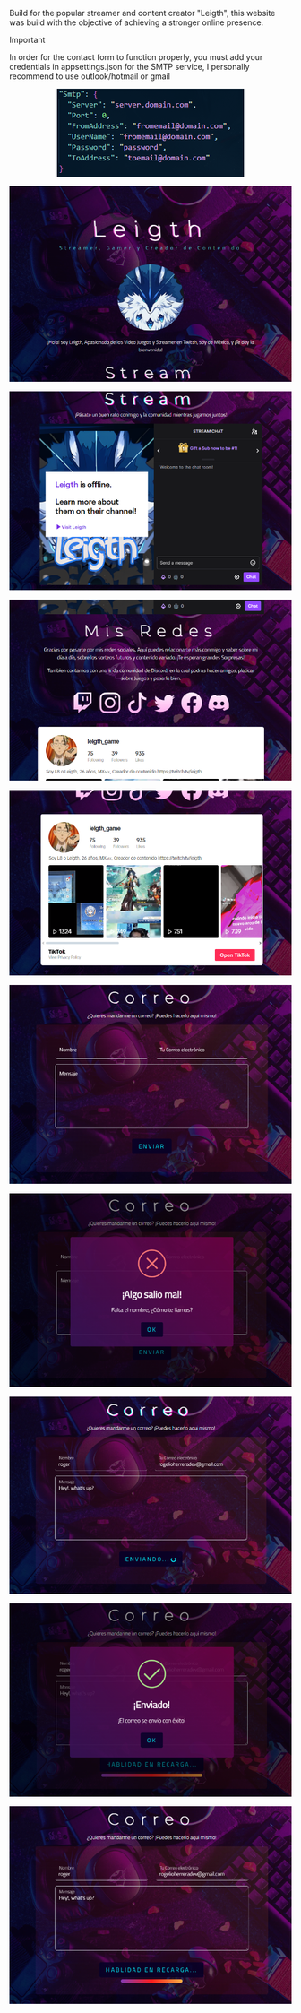 <p align="left">
Build for the popular streamer and content creator "Leigth", this website was build with the objective of achieving a stronger online presence.
</p>

> [!IMPORTANT]  
> In order for the contact form to function properly, you must add your credentials in appsettings.json for the SMTP service, I personally recommend to use outlook/hotmail or gmail

<p align="center">
    <img src="/Screenshots/0-SMTP-Settings.png">
</p>

<p align="left">

</p>

<p align="center">
    <img src="/Screenshots/1-Home.png">
</p>

<p align="center">
    <img src="/Screenshots/2-Stream.png">
</p>

<p align="center">
    <img src="/Screenshots/3-Socials.png">
</p>

<p align="center">
    <img src="/Screenshots/4-TikTok.png">
</p>

<p align="center">
    <img src="/Screenshots/5-Contact.png">
</p>

<p align="center">
    <img src="/Screenshots/6-Contact-Validations.png">
</p>

<p align="center">
    <img src="/Screenshots/7-Contact-Correct.png/">
</p>

<p align="center">
    <img src="/Screenshots/8-Contact-Modal.png">
</p>

<p align="center">
    <img src="/Screenshots/9-Contact-Avoid-OverPosting.png">
</p>
